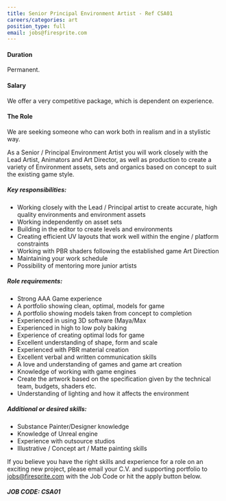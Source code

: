 ```yaml
---
title: Senior Principal Environment Artist - Ref CSA01
careers/categories: art
position_type: full
email: jobs@firesprite.com
---
```

#### Duration

Permanent.

#### Salary

We offer a very competitive package, which is dependent on experience.

#### The Role

We are seeking someone who can work both in realism and in a stylistic way.

As a Senior / Principal Environment Artist you will work closely with the Lead Artist, Animators and Art Director, as well as production to create a variety of Environment assets, sets and organics based on concept to suit the existing game style.

##### **Key responsibilities:**

* Working closely with the Lead / Principal artist to create accurate, high quality environments and environment assets
* Working independently on asset sets
* Building in the editor to create levels and environments
* Creating efficient UV layouts that work well within the engine / platform constraints
* Working with PBR shaders following the established game Art Direction
* Maintaining your work schedule
* Possibility of mentoring more junior artists

##### **Role requirements:**

* Strong AAA Game experience
* A portfolio showing clean, optimal, models for game
* A portfolio showing models taken from concept to completion
* Experienced in using 3D software (Maya/Max
* Experienced in high to low poly baking
* Experience of creating optimal lods for game
* Excellent understanding of shape, form and scale
* Experienced with PBR material creation
* Excellent verbal and written communication skills
* A love and understanding of games and game art creation
* Knowledge of working with game engines
* Create the artwork based on the specification given by the technical team, budgets, shaders etc.
* Understanding of lighting and how it affects the environment

##### **Additional or desired skills:**

* Substance Painter/Designer knowledge
* Knowledge of Unreal engine
* Experience with outsource studios
* Illustrative / Concept art / Matte painting skills

If you believe you have the right skills and experience for a role on an exciting new project, please email your C.V. and supporting portfolio to jobs@firesprite.com with the Job Code or hit the apply button below.

##### JOB CODE: CSA01
